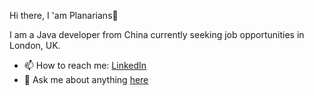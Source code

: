 Hi there, I 'am Planarians👋

I am a Java developer from China currently seeking job opportunities in London, UK.

- 📫 How to reach me:  [LinkedIn](https://www.linkedin.com/in/xiaolei-han-00215115a/?locale=en_US)
- 💬 Ask me about anything [here](https://github.com/Planarians/Planarians/issues)

<!--
**Planarians/Planarians** is a ✨ _special_ ✨ repository because its `README.md` (this file) appears on your GitHub profile.

Here are some ideas to get you started:

- 🔭 I’m currently working on ...
- 🌱 I’m currently learning ...
- 👯 I’m looking to collaborate on ...
- 🤔 I’m looking for help with ...
- 💬 Ask me about ...
- 📫 How to reach me: ...
- 😄 Pronouns: ...
- ⚡ Fun fact: ...
-->
